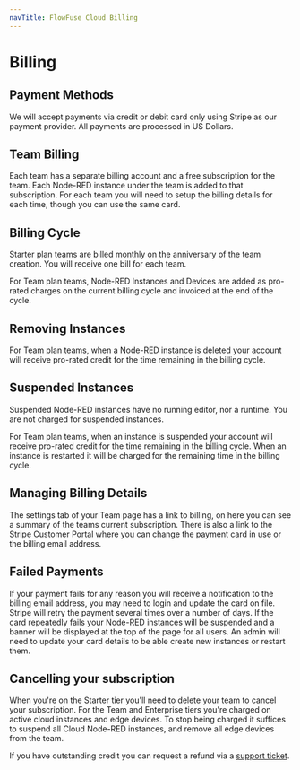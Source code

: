 ```yaml
---
navTitle: FlowFuse Cloud Billing
---
```


# Billing

## Payment Methods 

We will accept payments via credit or debit card only using Stripe as our payment
provider. All payments are processed in US Dollars.

## Team Billing

Each team has a separate billing account and a free subscription for the team. Each Node-RED instance under the team is added to that subscription.
For each team you will need to setup the billing details for each time, though you can use the same card.

## Billing Cycle

Starter plan teams are billed monthly on the anniversary of the team creation. You will receive one bill for each team.

For Team plan teams, Node-RED Instances and Devices are added as pro-rated charges on the current billing cycle and invoiced
at the end of the cycle.

## Removing Instances

For Team plan teams, when a Node-RED instance is deleted your account will receive pro-rated credit for the time remaining in the billing cycle.

## Suspended Instances

Suspended Node-RED instances have no running editor, nor a runtime. You are not charged for suspended instances.

For Team plan teams, when an instance is suspended your account will receive pro-rated credit for the time remaining in the billing cycle. When an
instance is restarted it will be charged for the remaining time in the billing cycle.

## Managing Billing Details

The settings tab of your Team page has a link to billing, on here you can see a summary of the teams current subscription.
There is also a link to the Stripe Customer Portal where you can change the payment card in use or the billing email address.

## Failed Payments

If your payment fails for any reason you will receive a notification to the billing email address, you may need to login and update the card on file. 
Stripe will retry the payment several times over a number of days. If the card repeatedly fails your Node-RED instances will be suspended and a banner will be displayed at the top of the page for all users. An admin will need to update your card details to be able create new instances or restart them.

## Cancelling your subscription

When you're on the Starter tier you'll need to delete your team to cancel your subscription.
For the Team and Enterprise tiers you're charged on active cloud instances and edge devices. To stop being charged it suffices
to suspend all Cloud Node-RED instances, and remove all edge devices from the team.

If you have outstanding credit you can request a refund via a [support ticket](/support/).
